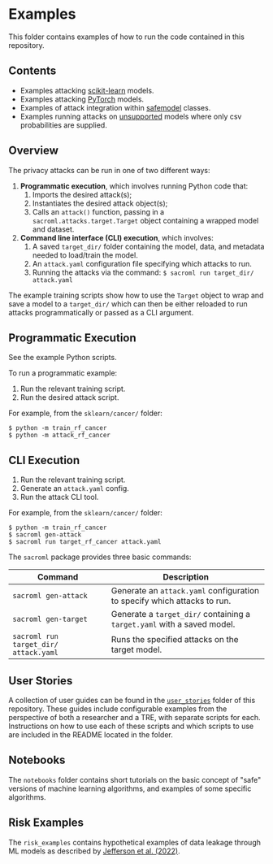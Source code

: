 # Examples

This folder contains examples of how to run the code contained in this repository.

## Contents

* Examples attacking [scikit-learn](sklearn) models.
* Examples attacking [PyTorch](pytorch) models.
* Examples of attack integration within [safemodel](safemodel) classes.
* Examples running attacks on [unsupported](unsupported) models where only csv probabilities are supplied.

## Overview

The privacy attacks can be run in one of two different ways:
1. **Programmatic execution**, which involves running Python code that:
    1. Imports the desired attack(s);
    2. Instantiates the desired attack object(s);
    3. Calls an `attack()` function, passing in a `sacroml.attacks.target.Target` object containing a wrapped model and dataset.
2. **Command line interface (CLI) execution**, which involves:
    1. A saved `target_dir/` folder containing the model, data, and metadata needed to load/train the model.
    2. An `attack.yaml` configuration file specifying which attacks to run.
    3. Running the attacks via the command: `$ sacroml run target_dir/ attack.yaml`

The example training scripts show how to use the `Target` object to wrap and save a model to a `target_dir/` which can then be either reloaded to run attacks programmatically or passed as a CLI argument.

## Programmatic Execution

See the example Python scripts.

To run a programmatic example:
1. Run the relevant training script.
2. Run the desired attack script.

For example, from the `sklearn/cancer/` folder:
```
$ python -m train_rf_cancer
$ python -m attack_rf_cancer
```

## CLI Execution

1. Run the relevant training script.
2. Generate an `attack.yaml` config.
3. Run the attack CLI tool.

For example, from the `sklearn/cancer/` folder:
```
$ python -m train_rf_cancer
$ sacroml gen-attack
$ sacroml run target_rf_cancer attack.yaml
```

The `sacroml` package provides three basic commands:

| Command | Description |
| ------- | ----------- |
| `sacroml gen-attack` | Generate an `attack.yaml` configuration to specify which attacks to run. |
| `sacroml gen-target` | Generate a `target_dir/` containing a `target.yaml` with a saved model. |
| `sacroml run target_dir/ attack.yaml` | Runs the specified attacks on the target model. |

## User Stories

A collection of user guides can be found in the [`user_stories`](user_stories) folder of this repository. These guides include configurable examples from the perspective of both a researcher and a TRE, with separate scripts for each. Instructions on how to use each of these scripts and which scripts to use are included in the README located in the folder.

## Notebooks

The `notebooks` folder contains short tutorials on the basic concept of "safe" versions of machine learning algorithms, and examples of some specific algorithms.

## Risk Examples

The `risk_examples` contains hypothetical examples of data leakage through ML models as described by [Jefferson et al. (2022)](https://doi.org/10.5281/zenodo.6896214).

